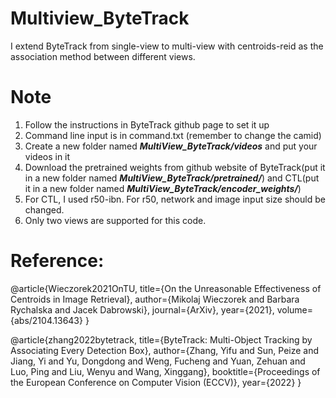 # Multiview_ByteTrack

I extend ByteTrack from single-view to multi-view with centroids-reid as the association method between different views.

# Note

1. Follow the instructions in ByteTrack github page to set it up
2. Command line input is in command.txt (remember to change the camid)
3. Create a new folder named ***MultiView_ByteTrack/videos*** and put your videos in it
4. Download the pretrained weights from github website of ByteTrack(put it in a new folder named ***MultiView_ByteTrack/pretrained/***) and CTL(put it in a new folder named ***MultiView_ByteTrack/encoder_weights/***)
5. For CTL, I used r50-ibn. For r50, network and image input size should be changed.
6. Only two views are supported for this code.
   
# Reference:

@article{Wieczorek2021OnTU,
  title={On the Unreasonable Effectiveness of Centroids in Image Retrieval},
  author={Mikolaj Wieczorek and Barbara Rychalska and Jacek Dabrowski},
  journal={ArXiv},
  year={2021},
  volume={abs/2104.13643}
}

@article{zhang2022bytetrack,
  title={ByteTrack: Multi-Object Tracking by Associating Every Detection Box},
  author={Zhang, Yifu and Sun, Peize and Jiang, Yi and Yu, Dongdong and Weng, Fucheng and Yuan, Zehuan and Luo, Ping and Liu, Wenyu and Wang, Xinggang},
  booktitle={Proceedings of the European Conference on Computer Vision (ECCV)},
  year={2022}
}

